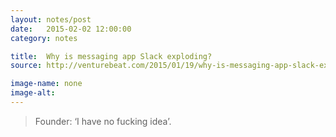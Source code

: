 ```yaml
---
layout: notes/post
date:   2015-02-02 12:00:00
category: notes

title:  Why is messaging app Slack exploding?
source: http://venturebeat.com/2015/01/19/why-is-messaging-app-slack-exploding-founder-i-have-no-f-king-idea

image-name: none 
image-alt:
---
```


> Founder: ‘I have no fucking idea’.


